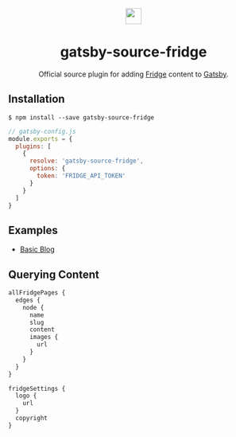 <div align="center">
  <img src="https://fridgecms.com/static/Fridge-dark.svg" width="32" />
  <h1>gatsby-source-fridge</h1>
  Official source plugin for adding <a href="https://fridgecms.com" target="_blank">Fridge</a> content to <a href="https://www.gatsbyjs.org/" target="_blank">Gatsby</a>.
</div>

## Installation

```
$ npm install --save gatsby-source-fridge
```

```js
// gatsby-config.js
module.exports = {
  plugins: [
    {
      resolve: 'gatsby-source-fridge',
      options: {
        token: 'FRIDGE_API_TOKEN'
      }
    }
  ]
}
```

## Examples

* [Basic Blog](https://github.com/fridge-cms/examples/tree/master/gatsby-basic-blog)

## Querying Content

```graphql
allFridgePages {
  edges {
    node {
      name
      slug
      content
      images {
        url
      }
    }
  }
}
```

```graphql
fridgeSettings {
  logo {
    url
  }
  copyright
}
```
